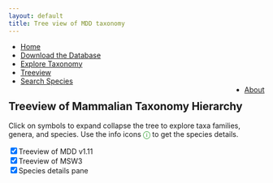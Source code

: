 ```yaml
---
layout: default
title: Tree view of MDD taxonomy
---
```

<script src="https://ajax.googleapis.com/ajax/libs/jquery/1.11.3/jquery.min.js"></script> 
<script type="text/javascript" src="js/papaparse.min.js"></script>
<script src="js/speciesinfo.js"></script>
<script src="js/mammals.js"></script>
<script>document.addEventListener("DOMContentLoaded", createMDDOrderList())</script>
<style></style>
<link rel="stylesheet" href="mdd/css/tree.css">

<ul class="header-ul">
<li><a href="index.html">Home</a></li>
<li><a href="assets/data/MDD.zip">Download the Database</a></li>
<li><a href="taxa.html">Explore Taxonomy</a></li>
<li><a href="tree.html">Treeview</a></li>
<li><a href="explore.html">Search Species</a></li>
<li style="float:right"><a href="about.html">About</a></li>
</ul>
<p>
    <h2>
    Treeview of Mammalian Taxonomy Hierarchy
    </h2>
    Click on symbols to expand collapse the tree to explore taxa families, genera, and species. Use the info icons <span style="color:#008800;font-weight:500;">&#9432; </span> to get the species details.
</p>
<div class="tree-display-options">
                 <input id="check-MDD"     type="checkbox" name="load" onchange="onChangeOrderList(event)" checked >Treeview of MDD v1.11
            <br/><input id="check-MSW3"    type="checkbox" name="load" onchange="onChangeOrderList(event)" checked >Treeview of MSW3
            <br/><input id="check-details" type="checkbox" name="load" onchange="onChangeOrderList(event)" checked >Species details pane
</div> 
<div style="clear:both;"></div>
<div id="content-details" > <!-- used by fillSpeciesInfo() --> </div>
<div id="content">
   <div id="content-MDD" class="interactive"></div>
   <div id="content-MSW3" class="interactive"></div>
</div>

